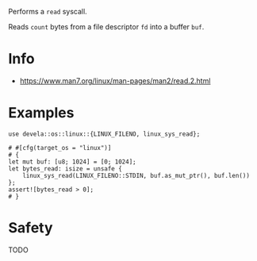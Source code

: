Performs a `read` syscall.

Reads `count` bytes from a file descriptor `fd` into a buffer `buf`.

# Info
- <https://www.man7.org/linux/man-pages/man2/read.2.html>

# Examples
```ignore
use devela::os::linux::{LINUX_FILENO, linux_sys_read};

# #[cfg(target_os = "linux")]
# {
let mut buf: [u8; 1024] = [0; 1024];
let bytes_read: isize = unsafe {
    linux_sys_read(LINUX_FILENO::STDIN, buf.as_mut_ptr(), buf.len())
};
assert![bytes_read > 0];
# }
```

# Safety
TODO
